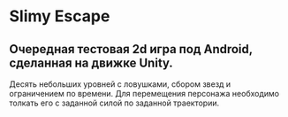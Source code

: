 # Slimy Escape
## Очередная тестовая 2d игра под Android, сделанная на движке Unity.
Десять небольших уровней с ловушками, сбором звезд и ограничением по времени. Для перемещения персонажа необходимо толкать его с заданной силой по заданной траектории.

